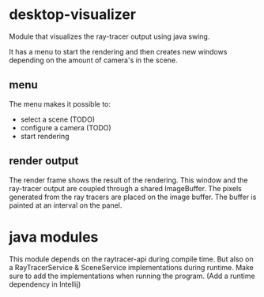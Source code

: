 # desktop-visualizer
Module that visualizes the ray-tracer output using java swing.

It has a menu to start the rendering and then creates new windows depending on the amount of camera's in the scene.

## menu
The menu makes it possible to:
- select a scene (TODO)
- configure a camera (TODO)
- start rendering

## render output
The render frame shows the result of the rendering. 
This window and the ray-tracer output are coupled through a shared ImageBuffer.
The pixels generated from the ray tracers are placed on the image buffer.
The buffer is painted at an interval on the panel.

# java modules
This module depends on the raytracer-api during compile time.
But also on a RayTracerService & SceneService implementations during runtime. 
Make sure to add the implementations when running the program. (Add a runtime dependency in Intellij)